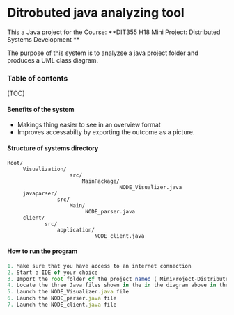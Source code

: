 # Ditrobuted java analyzing tool

This a Java project for the Course: **DIT355 H18 Mini Project: Distributed Systems Development
**

The purpose of this system is to analyzse a java project folder and produces a UML class diagram.

### Table of contents
[TOC]

#### Benefits of the system

- Makings thing easier to see in an overview format
- Improves accessabilty by exporting the outcome as a picture.

#### Structure of systems directory

    Root/
         Visualization/
                        src/
                            MainPackage/
                                        NODE_Visualizer.java
         javaparser/
                    src/
                        Main/
                             NODE_parser.java
         client/
                src/
                    application/
                                NODE_client.java


#### How to run the program

```javascript
1. Make sure that you have access to an internet connection
2. Start a IDE of your choice
3. Import the root folder of the project named ( MiniProject-DistributedSystem )
4. Locate the three Java files shown in the in the diagram above in the IDE
5. Launch the NODE_Visualizer.java file
6. Launch the NODE_parser.java file
7. Launch the NODE_client.java file
```
